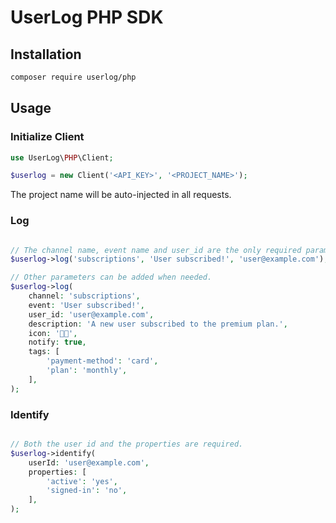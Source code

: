 # UserLog PHP SDK

## Installation

```sh
composer require userlog/php
```

## Usage

### Initialize Client

```php
use UserLog\PHP\Client;

$userlog = new Client('<API_KEY>', '<PROJECT_NAME>');
```

The project name will be auto-injected in all requests.

### Log

```php

// The channel name, event name and user_id are the only required parameters.
$userlog->log('subscriptions', 'User subscribed!', 'user@example.com');

// Other parameters can be added when needed.
$userlog->log(
    channel: 'subscriptions',
    event: 'User subscribed!',
    user_id: 'user@example.com',
    description: 'A new user subscribed to the premium plan.',
    icon: '👍🏼',
    notify: true,
    tags: [
        'payment-method': 'card',
        'plan': 'monthly',
    ],
);
```

### Identify

```php

// Both the user id and the properties are required.
$userlog->identify(
    userId: 'user@example.com',
    properties: [
        'active': 'yes',
        'signed-in': 'no',
    ],
);
```
